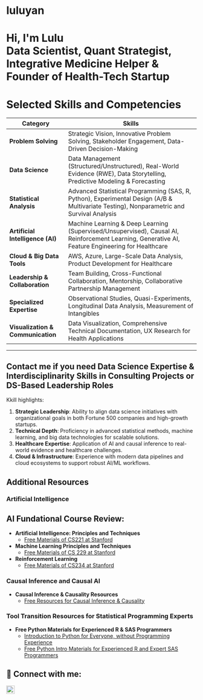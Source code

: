 # luluyan
<h1>Hi, I'm Lulu <br/><a >Data Scientist</a>, <a >Quant Strategist</a>, Integrative Medicine Helper & Founder of Health-Tech Startup</a></h1>

# Selected Skills and Competencies

| **Category**                     | **Skills**                                                                                     |
|-----------------------------------|-----------------------------------------------------------------------------------------------|
| **Problem Solving**               | Strategic Vision, Innovative Problem Solving, Stakeholder Engagement, Data-Driven Decision-Making |
| **Data Science**                  | Data Management (Structured/Unstructured), Real-World Evidence (RWE), Data Storytelling, Predictive Modeling & Forecasting |
| **Statistical Analysis**          | Advanced Statistical Programming (SAS, R, Python), Experimental Design (A/B & Multivariate Testing), Nonparametric and Survival Analysis |
| **Artificial Intelligence (AI)** | Machine Learning & Deep Learning (Supervised/Unsupervised), Causal AI, Reinforcement Learning, Generative AI, Feature Engineering for Healthcare |
| **Cloud & Big Data Tools**        | AWS, Azure, Large-Scale Data Analysis, Product Development for Healthcare |
| **Leadership & Collaboration**   | Team Building, Cross-Functional Collaboration, Mentorship, Collaborative Partnership Management |
| **Specialized Expertise**         | Observational Studies, Quasi-Experiments, Longitudinal Data Analysis, Measurement of Intangibles |
| **Visualization & Communication**| Data Visualization, Comprehensive Technical Documentation, UX Research for Health Applications |

---

## Contact me if you need Data Science Expertise & Interdisciplinarity Skills in Consulting Projects or DS-Based Leadership Roles

Kkill highlights:

1. **Strategic Leadership**: Ability to align data science initiatives with organizational goals in both Fortune 500 companies and high-growth startups.  
2. **Technical Depth**: Proficiency in advanced statistical methods, machine learning, and big data technologies for scalable solutions.  
3. **Healthcare Expertise**: Application of AI and causal inference to real-world evidence and healthcare challenges.  
4. **Cloud & Infrastructure**: Experience with modern data pipelines and cloud ecosystems to support robust AI/ML workflows.  

## Additional Resources

### Artificial Intelligence

<h2> AI Fundational Course Review:</h2>

- <b>Artificial Intelligence: Principles and Techniques </b>
  - [Free Materials of CS221 at Stanford](https://www.youtube.com/watch?v=ZiwogMtbjr4&list=PLoROMvodv4rOca_Ovz1DvdtWuz8BfSWL2)
- <b>Machine Learning Principles and Techniques</b>
  - [Free Materials of CS 229 at Stanford](https://www.youtube.com/watch?v=Bl4Feh_Mjvo&list=PLoROMvodv4rNyWOpJg_Yh4NSqI4Z4vOYy)
- <b>Reinforcement Learning</b>
  - [Free Materials of CS234 at Stanford](https://youtube.com/playlist?list=PLoROMvodv4rN4wG6Nk6sNpTEbuOSosZdX)

### Causal Inference and Causal AI

- **Causal Inference & Causality Resources**  
  - [Free Resources for Causal Inference & Causality](https://medium.com/@luluyan/resources-for-causal-inference-causality-cbe304aeaa61)

### Tool Transition Resources for Statistical Programming Experts

- **Free Python Materials for Experienced R & SAS Programmers**  
  - [Introduction to Python for Everyone, without Programming Experience](https://www.youtube.com/watch?v=_uQrJ0TkZlc)  
  - [Free Python Intro Materials for Experienced R and Expert SAS Programmers](https://medium.com/@luluyan/python-crash-materials-for-experienced-r-and-or-expert-sas-programmers-f9a0fe8a8b40)


## 🤳 Connect with me:

[<img align="left" alt="Lulu Yan | LinkedIn" width="22px" src="https://cdn.jsdelivr.net/npm/simple-icons@v3/icons/linkedin.svg" />](https://linkedin.com/in/luluyan)
